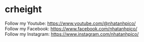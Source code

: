 # crheight
Follow my Youtube: https://www.youtube.com/@nhatanhpico/ <br>
Follow my Facebook: https://www.facebook.com/nhatanhpico/ <br>
Follow my Instagram: https://www.instagram.com/nhatanhpico/
